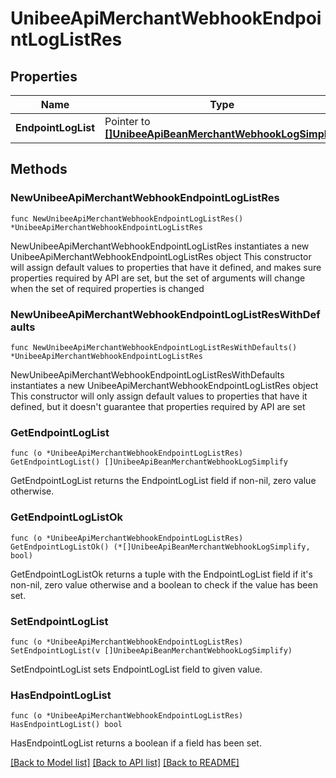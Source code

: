 # UnibeeApiMerchantWebhookEndpointLogListRes

## Properties

Name | Type | Description | Notes
------------ | ------------- | ------------- | -------------
**EndpointLogList** | Pointer to [**[]UnibeeApiBeanMerchantWebhookLogSimplify**](UnibeeApiBeanMerchantWebhookLogSimplify.md) | EndpointLogList | [optional] 

## Methods

### NewUnibeeApiMerchantWebhookEndpointLogListRes

`func NewUnibeeApiMerchantWebhookEndpointLogListRes() *UnibeeApiMerchantWebhookEndpointLogListRes`

NewUnibeeApiMerchantWebhookEndpointLogListRes instantiates a new UnibeeApiMerchantWebhookEndpointLogListRes object
This constructor will assign default values to properties that have it defined,
and makes sure properties required by API are set, but the set of arguments
will change when the set of required properties is changed

### NewUnibeeApiMerchantWebhookEndpointLogListResWithDefaults

`func NewUnibeeApiMerchantWebhookEndpointLogListResWithDefaults() *UnibeeApiMerchantWebhookEndpointLogListRes`

NewUnibeeApiMerchantWebhookEndpointLogListResWithDefaults instantiates a new UnibeeApiMerchantWebhookEndpointLogListRes object
This constructor will only assign default values to properties that have it defined,
but it doesn't guarantee that properties required by API are set

### GetEndpointLogList

`func (o *UnibeeApiMerchantWebhookEndpointLogListRes) GetEndpointLogList() []UnibeeApiBeanMerchantWebhookLogSimplify`

GetEndpointLogList returns the EndpointLogList field if non-nil, zero value otherwise.

### GetEndpointLogListOk

`func (o *UnibeeApiMerchantWebhookEndpointLogListRes) GetEndpointLogListOk() (*[]UnibeeApiBeanMerchantWebhookLogSimplify, bool)`

GetEndpointLogListOk returns a tuple with the EndpointLogList field if it's non-nil, zero value otherwise
and a boolean to check if the value has been set.

### SetEndpointLogList

`func (o *UnibeeApiMerchantWebhookEndpointLogListRes) SetEndpointLogList(v []UnibeeApiBeanMerchantWebhookLogSimplify)`

SetEndpointLogList sets EndpointLogList field to given value.

### HasEndpointLogList

`func (o *UnibeeApiMerchantWebhookEndpointLogListRes) HasEndpointLogList() bool`

HasEndpointLogList returns a boolean if a field has been set.


[[Back to Model list]](../README.md#documentation-for-models) [[Back to API list]](../README.md#documentation-for-api-endpoints) [[Back to README]](../README.md)


